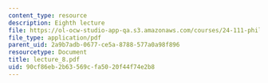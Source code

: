 ```yaml
---
content_type: resource
description: Eighth lecture
file: https://ol-ocw-studio-app-qa.s3.amazonaws.com/courses/24-111-philosophy-of-quantum-mechanics-spring-2005/90cf86eb2b63569cfa5020f44f74e2b8_lecture_8.pdf
file_type: application/pdf
parent_uid: 2a9b7adb-0677-ce5a-8788-577a0a98f896
resourcetype: Document
title: lecture_8.pdf
uid: 90cf86eb-2b63-569c-fa50-20f44f74e2b8
---
```

